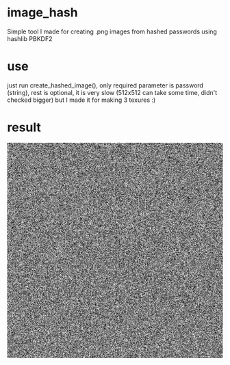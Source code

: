 # image_hash
Simple tool I made for creating .png images from hashed passwords using hashlib PBKDF2

# use

just run create_hashed_image(), only required parameter is password (string), rest is optional, it is very slow (512x512 can take some time, didn't checked bigger) but
I made it for making 3 texures :)

# result
![Alt text](encrypted_image.png?raw=true "Title")
